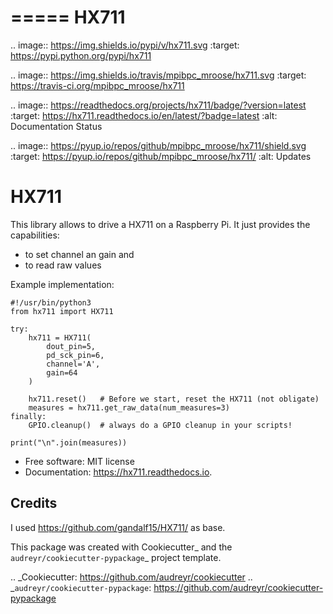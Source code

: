 =====
HX711
=====


.. image:: https://img.shields.io/pypi/v/hx711.svg
        :target: https://pypi.python.org/pypi/hx711

.. image:: https://img.shields.io/travis/mpibpc_mroose/hx711.svg
        :target: https://travis-ci.org/mpibpc_mroose/hx711

.. image:: https://readthedocs.org/projects/hx711/badge/?version=latest
        :target: https://hx711.readthedocs.io/en/latest/?badge=latest
        :alt: Documentation Status

.. image:: https://pyup.io/repos/github/mpibpc_mroose/hx711/shield.svg
     :target: https://pyup.io/repos/github/mpibpc_mroose/hx711/
     :alt: Updates


HX711
=====
This library allows to drive a HX711 on a Raspberry Pi. It just provides the capabilities:

* to set channel an gain and
* to read raw values

Example implementation:
```
#!/usr/bin/python3
from hx711 import HX711

try:
    hx711 = HX711(
        dout_pin=5,
        pd_sck_pin=6,
        channel='A',
        gain=64
    )

    hx711.reset()   # Before we start, reset the HX711 (not obligate)
    measures = hx711.get_raw_data(num_measures=3)
finally:
    GPIO.cleanup()  # always do a GPIO cleanup in your scripts!

print("\n".join(measures))
```


* Free software: MIT license
* Documentation: https://hx711.readthedocs.io.



Credits
---------
I used https://github.com/gandalf15/HX711/ as base.

This package was created with Cookiecutter_ and the `audreyr/cookiecutter-pypackage`_ project template.

.. _Cookiecutter: https://github.com/audreyr/cookiecutter
.. _`audreyr/cookiecutter-pypackage`: https://github.com/audreyr/cookiecutter-pypackage

